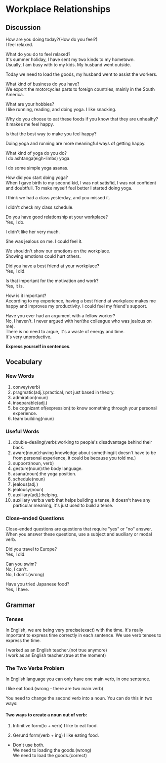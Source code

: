 # Workplace Relationships
## Discussion
How are you doing today?(How do you feel?)    
I feel relaxed.  

What do you do to feel relaxed?  
It's summer holiday, I have sent my two kinds to my hometown.  
Usually, I am busy with to my kids. My husband went outside.   

Today we need to load the goods, my husband went to assist the workers.  

What kind of business do you have?  
We export the motorcycles parts to foreign countries, mainly in the South America.  

What are your hobbies?  
I like running, reading, and doing yoga. 
I like snacking.  

Why do you choose to eat these foods if you know that they are unhealhy?  
It makes me feel happy.  

Is that the best way to make you feel happy? 

Doing yoga and running are more meaningful ways of getting happy.  

What kind of yoga do you do?  
I do ashtanga(eigh-limbs) yoga.  

I do some simple yoga asanas.  

How did you start doing yoga?  
When I gave birth to my second kid, I was not satisfid, I was not confident and doubtfull. To make myself feel better I started doing yoga.   

I think we had a class yesterday, and you missed it.  

I didn't check my class schedule.  

Do you have good relationship at your workplace?  
Yes, I do.  

I didn't like her very much.  

She was jealous on me. I could feel it.   

We shouldn't show our emotions on the workplace.  
Showing emotions could hurt others.  

Did you have a best friend at your workplace?  
Yes, I did.  

Is that important for the motivation and work?  
Yes, it is.  

How is it important?  
According to my experience, having a best friend at workplace makes me happy and improves my productivity. I could feel my friend's support.   

Have you ever had an argument with a fellow worker?  
No, I haven't. I never argued with her(the colleague who was jealous on me).   
There is no need to argue, it's a waste of energy and time.  
It's very unproductive.  


**Express yourself in sentences.**

## Vocabulary
### New Words
1. convey(verb)
1. pragmatic(adj.):practical, not just based in theory.
1. admiration(noun)
1. inseparable(adj.)
1. be cognizant of(expression):to know something through your personal experience.
1. team building(noun)

### Useful Words
1. double-dealing(verb):working to people's disadvantage behind their back.
1. aware(noun):having knowledge about something(it doesn't have to be from personal experience, it could be because you told me.)
1. support(noun, verb)
1. gesture(noun):the body language.
1. asana(noun):the yoga position.
1. schedule(noun)
1. jealous(adj.)
1. jealousy(noun)
1. auxiliary(adj.):helping.
1. auxiliary verb:a verb that helps building a tense, it doesn't have any particular meaning, it's just used to build a tense.

### Close-ended Questions
Close-ended questions are questions that require "yes" or "no" answer.  
When you answer these questions, use a subject and auxiliary or modal verb.  

Did you travel to Europe?  
Yes, I did.  

Can you swim?  
No, I can't.  
No, I don't.(wrong)  

Have you tried Japanese food?  
Yes, I have.  

## Grammar
### Tenses
In English, we are being very precise(exact) with the time. It's really important to express time correctly in each sentence. We use verb tenses to express the time.  

I worked as an English teacher.(not true anymore)  
I work as an English teacher.(true at the moment)  

### The Two Verbs Problem
In English language you can only have one main verb, in one sentence.  

I like eat food.(wrong - there are two main verb)  

You need to change the second verb into a noun. You can do this in two ways:

#### Two ways to create a noun out of verb:
1. Infinitive form(to + verb)
I like to eat food.  

1. Gerund form(verb + ing)
I like eating food.   

* Don't use both.  
We need to loading the goods.(wrong)  
We need to load the goods.(correct)  
